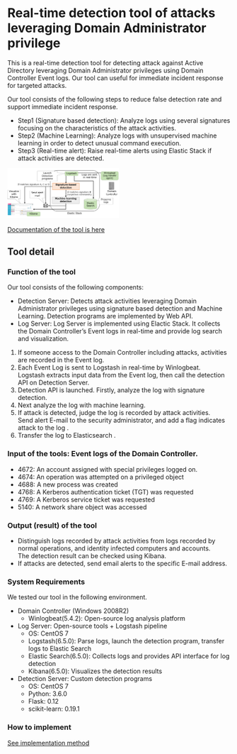 # Real-time detection tool of attacks leveraging Domain Administrator privilege

This is a real-time detection tool for detecting attack against Active Directory leveraging Domain Administrator privileges using Domain Controller Event logs.
Our tool can useful for immediate incident response for targeted attacks.

Our tool consists of the following steps to reduce false detection rate and support immediate incident response.
* Step1 (Signature based detection): Analyze  logs using several signatures focusing on the characteristics of the attack activities.
* Step2 (Machine Learning): Analyze logs with unsupervised machine learning in order to detect unusual command execution. 
* Step3 (Real-time alert): Raise real-time alerts using Elastic Stack if attack activities are detected.

<img src="toolSummary.png" alt="Overview of the tool" title="Overview of the tool" width="50%" height="50%">

<a href="Arsenal_eu-18-Real-time-Detection-of-Attacks-Leveraging-Domain-Administrator-Privilege.pdf" target="_blank">Documentation of the tool is here</a>

## Tool detail
###	Function of the tool
Our tool consists of the following components:
* Detection Server: Detects attack activities leveraging Domain Administrator privileges using signature based detection and Machine Learning.  Detection programs are implemented by Web API.
* Log Server:  Log Server is implemented using Elactic Stack. It collects the Domain Controller’s Event logs in real-time and provide log search and visualization.

1.	If someone access to the Domain Controller including attacks, activities are recorded in the Event log.
2.	Each Event Log is sent to Logstash  in real-time by Winlogbeat.<br>
Logstash extracts input data from the Event log, then call the detection API on Detection Server.
3.	Detection API is launched. Firstly, analyze the log with signature detection.
4.	Next analyze the log with machine learning.
5.	If attack is detected, judge the log is recorded by attack activities.<br>
Send alert E-mail to the security administrator, and add a flag indicates attack to the log .
6.	Transfer the log to Elasticsearch . 

###	Input of the tools: Event logs of the Domain Controller. 
* 4672: An account assigned with special privileges logged on.
* 4674: An operation was attempted on a privileged object
* 4688: A new process was created
* 4768: A Kerberos authentication ticket (TGT) was requested
* 4769: A Kerberos service ticket was requested
* 5140: A network share object was accessed

###	Output (result) of the tool
* Distinguish logs recorded by attack activities from logs recorded by normal operations, and identity infected computers and accounts. <br>
The detection result can be checked using Kibana.
* If attacks are detected, send email alerts to the specific E-mail address.

###	System Requirements
We tested our tool in the following environment.

* Domain Controller (Windows 2008R2)
    * Winlogbeat(5.4.2): Open-source log analysis platform
* Log Server: Open-source tools + Logstash pipeline
     * OS: CentOS 7
    * Logstash(6.5.0): Parse logs, launch the detection program, transfer logs to Elastic Search
    * Elastic Search(6.5.0): Collects logs and provides API interface for log detection
    * Kibana(6.5.0): Visualizes the detection results
* Detection Server: Custom detection programs
     * OS: CentOS 7
     * Python: 3.6.0
     * Flask: 0.12
     * scikit-learn: 0.19.1
     

###	How to implement
<a href="implementation.md">See implementation method</a>

  
